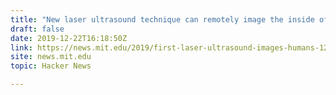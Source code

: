 ```yaml
---
title: "New laser ultrasound technique can remotely image the inside of a person"
draft: false
date: 2019-12-22T16:18:50Z
link: https://news.mit.edu/2019/first-laser-ultrasound-images-humans-1219?utm_medium=RSS&utm_source=hune
site: news.mit.edu
topic: Hacker News  

---
```

